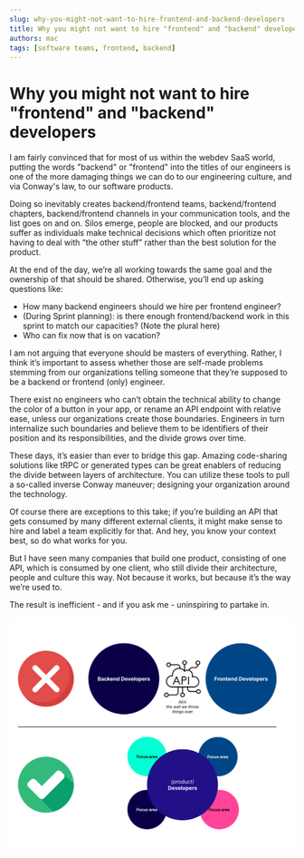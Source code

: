 ```yaml
---
slug: why-you-might-not-want-to-hire-frontend-and-backend-developers
title: Why you might not want to hire "frontend" and "backend" developers
authors: mac
tags: [software teams, frontend, backend]
---
```


# Why you might not want to hire "frontend" and "backend" developers

I am fairly convinced that for most of us within the webdev SaaS world, putting the words "backend" or "frontend" into the titles of our engineers is one of the more damaging things we can do to our engineering culture, and via Conway's law, to our software products.

Doing so inevitably creates backend/frontend teams, backend/frontend chapters, backend/frontend channels in your communication tools, and the list goes on and on.
Silos emerge, people are blocked, and our products suffer as individuals make technical decisions which often prioritize not having to deal with “the other stuff” rather than the best solution for the product.

At the end of the day, we’re all working towards the same goal and the ownership of that should be shared. Otherwise, you’ll end up asking questions like:

- How many backend engineers should we hire per frontend engineer?
- (During Sprint planning): is there enough frontend/backend work in this sprint to match our capacities? (Note the plural here)
- Who can fix <insert extremely minor frontend issue> now that <frontend dev> is on vacation?

I am not arguing that everyone should be masters of everything. Rather, I think it’s important to assess whether those are self-made problems stemming from our organizations telling someone that they’re supposed to be a backend or frontend (only) engineer.

There exist no engineers who can’t obtain the technical ability to change the color of a button in your app, or rename an API endpoint with relative ease, unless our organizations create those boundaries. Engineers in turn internalize such boundaries and believe them to be identifiers of their position and its responsibilities, and the divide grows over time.

These days, it’s easier than ever to bridge this gap. Amazing code-sharing solutions like tRPC or generated types can be great enablers of reducing the divide between layers of architecture. You can utilize these tools to pull a so-called inverse Conway maneuver; designing your organization around the technology.

Of course there are exceptions to this take; if you’re building an API that gets consumed by many different external clients, it might make sense to hire and label a team explicitly for that. And hey, you know your context best, so do what works for you.

But I have seen many companies that build one product, consisting of one API, which is consumed by one client, who still divide their architecture, people and culture this way.
Not because it works, but because it’s the way we’re used to.

The result is inefficient - and if you ask me - uninspiring to partake in.

!["Product Developers diagram"](/img/frontend-backend-teams.png "Product Developers diagram")
